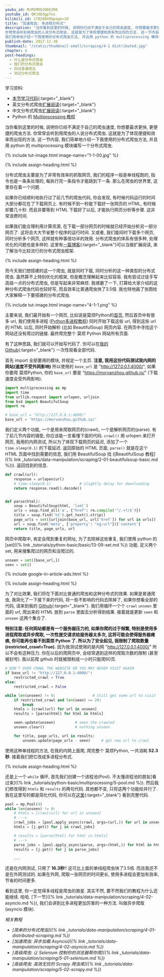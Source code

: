 ```yaml
---
youku_id: MzM1MDQ3ODE2MA
youtube_id: QRJdEdgpTos
bilibili_id: 17920849&page=10
title: "加速爬虫: 多进程分布式"
description: "当你看到这里的时候, 说明你已经不满足于自己的爬虫速度, 你想要最求更快, 更便捷的爬虫方法.
你常常会听到用爬虫的人说分布式爬虫. 这就是为了体现便捷和效率而出现的方法. 这一节内容,
我们简单地介绍一下我使用的分布式爬虫方法, 并且用 python 的 multiprocessing 模块编写一个分布式爬虫."
publish-date: 2017-12-30
thumbnail: "/static/thumbnail-small/scraping/4-1 distributed.jpg"
chapter: 4
post-headings:
  - 什么是分布式爬虫
  - 我们的分布式爬虫
  - 测试普通爬法
  - 测试分布式爬法
---
```


学习资料:
  * [本节学习代码](https://github.com/MorvanZhou/easy-scraping-tutorial/blob/master/notebook/4-1-distributed-scraping.ipynb){:target="_blank"}
  * 英文分布式爬虫[扩展阅读](https://blog.scrapinghub.com/2015/08/05/distributed-frontera-web-crawling-at-large-scale/){:target="_blank"}
  * 中文分布式爬虫[扩展阅读](http://bittiger.blogspot.com.au/2016/02/blog-post_3.html){:target="_blank"}
  * Python 的 [Multiprocessing 教程](/tutorials/python-basic/multiprocessing/)

当你看到这里的时候, 说明你已经不满足于自己的爬虫速度, 你想要最求更快, 更便捷的爬虫方法.
你常常会听到用爬虫的人说分布式爬虫. 这就是为了体现便捷和效率而出现的方法. 这一节内容,
我们简单地介绍一下我使用的分布式爬虫方法, 并且用 python 的 multiprocessing 模块编写一个分布式爬虫.

{% include tut-image.html image-name="1-1-00.jpg" %}




{% include assign-heading.html %}

分布式爬虫主要是为了非常有效率的抓取网页, 我们的程序一般是单线程跑的, 指令也是一条条处理的,
每执行完一条指令才能跳到下一条. 那么在爬虫的世界里, 这里存在着一个问题.

如果你已经顺利地执行过了前几节的爬虫代码, 你会发现, 有时候代码运行的时间大部分都花在了下载网页上.
有时候不到一秒能下载好一张网页的 HTML, 有时候却要几十秒. 而且非要等到 HTML 下载好了以后, 才能执行网页分析等步骤.
这非常浪费时间.

如果我们能合理利用计算资源, 在下载一部分网页的时候就已经开始分析另一部分网页了. 这将会大大节省整个程序的运行时间.
又或者, 我们能同时下载多个网页, 同时分析多个网页, 这样就有种事倍功半的效用.
分布式爬虫的体系有很多种, 处理优化的问题也是多样的. 这里有[一篇博客](http://bittiger.blogspot.com.au/2016/02/blog-post_3.html){:target="_blank"}可以当做扩展阅读,
来了解当今比较流行的分布式爬虫框架.





{% include assign-heading.html %}

而今天我们想搭建的这一个爬虫, 就是同时下载, 同时分析的这一种类型的分布式爬虫. 虽然算不上特别优化的框架, 但是概念理解起来比较容易.
我有尝试过徒手写高级一点的分布式爬虫, 但是写起来非常麻烦. 我琢磨了一下, 打算给大家介绍的这种分布式爬虫代码也较好写,
而且效率比普通爬虫快了3.5倍. 我也特地画了张图给大家解释一下要搭建的分布式爬虫.

{% include tut-image.html image-name="4-1-1.png" %}

主要来说, 我们最开始有一个网页, 比如说是莫烦Python的[首页](/), 然后首页中有很多 url, 我们使用多进程 ([Python多进程教程](/tutorials/python-basic/multiprocessing/))
同时开始下载这些 url, 得到这些 url 的 HTML 以后, 同时开始解析 (比如 BeautifulSoup) 网页内容. 在网页中寻找这个网站还没有爬过的链接.
最终爬完整个 莫烦 Python 网站所有页面.

有了这种思路, 我们就可以开始写代码了. 你可以在[我的 Github](https://github.com/MorvanZhou/easy-scraping-tutorial/blob/master/notebook/4-1-distributed-scraping.ipynb){:target="_blank"}
一次性观看全部代码.

首先 import 全部要用的模块, 并规定一个主页. **注意, 我用这份代码测试我内网的网站(速度不受外网影响)**
所以使用的 `base_url` 是 "http://127.0.0.1:4000/", 如果你要爬 莫烦Python, 你的 `base_url`
要是 "https://morvanzhou.github.io/" (下载速度会受外网影响).

```python
import multiprocessing as mp
import time
from urllib.request import urlopen, urljoin
from bs4 import BeautifulSoup
import re

# base_url = "http://127.0.0.1:4000/"
base_url = 'https://morvanzhou.github.io/'
```

我们定义两个功能, 一个是用来爬取网页的(crawl), 一个是解析网页的(parse). 有了前几节内容的铺垫,
你应该能一言看懂下面的代码. `crawl()` 用 urlopen 来打开网页, 我用的内网测试, 所以为了体现下载网页的延迟,
添加了一个 `time.sleep(0.1)` 的下载延迟. 返回原始的 HTML 页面, `parse()` 就是在这个 HTML 页面中找到需要的信息,
我们用 BeautifulSoup 找 ([BeautifulSoup 教程]({% link _tutorials/data-manipulation/scraping/2-01-beautifulsoup-basic.md %})).
返回找到的信息.

```python
def crawl(url):
    response = urlopen(url)
    # time.sleep(0.1)             # slightly delay for downloading
    return response.read().decode()


def parse(html):
    soup = BeautifulSoup(html, 'lxml')
    urls = soup.find_all('a', {"href": re.compile('^/.+?/$')})
    title = soup.find('h1').get_text().strip()
    page_urls = set([urljoin(base_url, url['href']) for url in urls])   # 去重
    url = soup.find('meta', {'property': "og:url"})['content']
    return title, page_urls, url
```

网页中爬取中, 肯定会爬到重复的网址, 为了去除掉这些重复, 我们使用 python 的 [set]({% link _tutorials/python-basic/basic/13-09-set.md %}) 功能.
定义两个 set, 用来搜集爬过的网页和没爬过的.

```python
unseen = set([base_url,])
seen = set()
```


{% include google-in-article-ads.html %}







{% include assign-heading.html %}

为了对比效果, 我们将在下面对比普通的爬虫和这种分布式的效果. 如果是普通爬虫,
我简化了一下接下来的代码, 将一些不影响的代码去除掉了, 如果你想看全部的代码, 请来到我的 [Github](https://github.com/MorvanZhou/easy-scraping-tutorial/blob/master/notebook/4-1-distributed-scraping.ipynb){:target="_blank"}.
我们用循环一个个 `crawl` `unseen` 里面的 url, 爬出来的 HTML 放到 `parse` 里面去分析得到结果.
接着就是更新 `seen` 和 `unseen` 这两个集合了.

**特别注意: 任何网站都是有一个服务器压力的, 如果你爬的过于频繁, 特别是使用多进程爬取或异步爬取, 一次性提交请求给服务器太多次,
这将可能会使得服务器瘫痪, 你可能再也看不到莫烦 Python 了. 所以为了安全起见, 我限制了爬取数量(restricted_crawl=True).** 因为我测试使用的是内网 "http://127.0.0.1:4000/" 所以不会有这种压力.
你在以后的爬网页中, 会经常遇到这样的爬取次数的限制 (甚至被封号). 我以前爬 github 时就被限制成一小时只能爬60页.

```python
# DON'T OVER CRAWL THE WEBSITE OR YOU MAY NEVER VISIT AGAIN
if base_url != "http://127.0.0.1:4000/":
    restricted_crawl = True
else:
    restricted_crawl = False

while len(unseen) != 0:                 # still get some url to visit
    if restricted_crawl and len(seen) >= 20:
        break
    htmls = [crawl(url) for url in unseen]
    results = [parse(html) for html in htmls]

    seen.update(unseen)         # seen the crawled
    unseen.clear()              # nothing unseen

    for title, page_urls, url in results:
        unseen.update(page_urls - seen)     # get new url to crawl
```

使用这种单线程的方法, 在我的内网上面爬, 爬完整个 莫烦Python, 一共消耗 **52.3秒**.
接着我们把它改成多进程分布式.


{% include assign-heading.html %}

还是上一个 `while` 循环, 首先我们创建一个进程池(Pool). 不太懂进程池的朋友[看过来]({% link _tutorials/python-basic/multiprocessing/5-pool.md %}).
然后我们修改得到 `htmls` 和 `results` 的两句代码. 其他都不变, 只将这两个功能给并行了.
我在这里写的都是简化代码, 你可以在[这里](https://github.com/MorvanZhou/easy-scraping-tutorial/blob/master/notebook/4-1-distributed-scraping.ipynb){:target="_blank"}
看到完整代码.

```python
pool = mp.Pool(4)
while len(unseen) != 0:
    # htmls = [crawl(url) for url in unseen]
    # --->
    crawl_jobs = [pool.apply_async(crawl, args=(url,)) for url in unseen]
    htmls = [j.get() for j in crawl_jobs]

    # results = [parse(html) for html in htmls]
    # --->
    parse_jobs = [pool.apply_async(parse, args=(html,)) for html in htmls]
    results = [j.get() for j in parse_jobs]

    ...
```

还是在内网测试, 只用了 **16.3秒**!! 这可比上面的单线程爬虫快了3.5倍. 而且我还不是在外网测试的.
如果在外网, 爬取一张网页的时间更长, 使用多进程会更加有效率, 节省的时间更多.

看到这里, 你一定觉得多线程是爬虫的救星. 其实不然, 要不然我们的教程为什么还能继续. 哈哈.
[下一节]({% link _tutorials/data-manipulation/scraping/4-02-asyncio.md %}),
我们会讲到比多进程更加厉害的一种方法. 叫做异步爬取 (asyncio 模块).





*相关教程*

* *[简单的分布式爬虫]({% link _tutorials/data-manipulation/scraping/4-01-distributed-scraping.md %})*
* *[加速爬虫: 异步加载 Asyncio]({% link _tutorials/data-manipulation/scraping/4-02-asyncio.md %})*
* *[高级爬虫: 让 Selenium 控制你的浏览器帮你爬]({% link _tutorials/data-manipulation/scraping/5-01-selenium.md %})*
* *[高级爬虫: 高效无忧的 Scrapy 爬虫库]({% link _tutorials/data-manipulation/scraping/5-02-scrapy.md %})*
